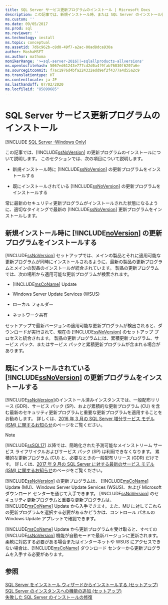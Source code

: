 ```yaml
---
title: SQL Server サービス更新プログラムのインストール | Microsoft Docs
description: この記事では、新規インストール時、または SQL Server のインストール後に、SQL Server の更新プログラムをインストールする方法について説明します。
ms.custom: ''
ms.date: 09/05/2017
ms.prod: sql
ms.reviewer: ''
ms.technology: install
ms.topic: conceptual
ms.assetid: 7d6c962b-c8d0-49f7-a2ac-00ad8dca930a
author: MashaMSFT
ms.author: mathoma
monikerRange: '>=sql-server-2016||=sqlallproducts-allversions'
ms.openlocfilehash: 5067ed61243e777cd2d0a4f9fab76830f6207a6e
ms.sourcegitcommit: f7ac1976d4bfa224332edd9ef2f4377a4d55a2c9
ms.translationtype: HT
ms.contentlocale: ja-JP
ms.lasthandoff: 07/02/2020
ms.locfileid: "85899685"
---
```

# <a name="install-sql-server-servicing-updates"></a>SQL Server サービス更新プログラムのインストール

[!INCLUDE [SQL Server -Windows Only](../../includes/applies-to-version/sql-windows-only.md)]

この記事では、[!INCLUDE[ssNoVersion](../../includes/ssNoVersion-md.md)] の更新プログラムのインストールについて説明します。 このセクションでは、次の項目について説明します。
  
- 新規インストール時に [!INCLUDE[ssNoVersion](../../includes/ssNoVersion-md.md)] の更新プログラムをインストールする  
  
- 既にインストールされている [!INCLUDE[ssNoVersion](../../includes/ssNoVersion-md.md)] の更新プログラムをインストールする  
  
常に最新のセキュリティ更新プログラムがインストールされた状態になるように、適切なタイミングで最新の [!INCLUDE[ssNoVersion](../../includes/ssnoversion-md.md)] 更新プログラムをインストールします。  
  
## <a name="installing-updates-for-noversion-during-a-new-installation"></a>新規インストール時に [!INCLUDE[noVersion](../../includes/ssNoVersion-md.md)] の更新プログラムをインストールする  
[!INCLUDE[ssNoVersion](../../includes/ssnoversion-md.md)] セットアップでは、メインの製品とそれに適用可能な更新プログラムが同時にインストールされるように、最新の製品の更新プログラムとメインの製品のインストールが統合されています。 製品の更新プログラムでは、次の場所から適用可能な更新プログラムが検索されます。  
  
- [!INCLUDE[msCoName](../../includes/msconame-md.md)] Update  
  
- Windows Server Update Services (WSUS)  
  
- ローカル フォルダー  
  
- ネットワーク共有  
  
セットアップで最新バージョンの適用可能な更新プログラムが検出されると、ダウンロードが実行されて、現在の [!INCLUDE[ssNoVersion](../../includes/ssnoversion-md.md)] のセットアップ プロセスと統合されます。 製品の更新プログラムには、累積更新プログラム、サービス パック、またはサービス パックと累積更新プログラムが含まれる場合があります。  
  
## <a name="installing-updates-for-ssnoversion-after-it-has-already-been-installed"></a>既にインストールされている [!INCLUDE[ssNoVersion](../../includes/ssNoVersion-md.md)] の更新プログラムをインストールする  
[!INCLUDE[ssNoVersion](../../includes/ssNoVersion-md.md)]のインストール済みインスタンスでは、一般配布リリース (GDR)、サービス パック (SP)、および累積的な更新プログラム (CU) を含む最新のセキュリティ更新プログラムと重要な更新プログラムを適用することをお勧めします。 詳しくは、[2016 年 3 月の SQL Server 増分サービス モデル (ISM) に関するお知らせ](https://blogs.msdn.microsoft.com/sqlreleaseservices/announcing-updates-to-the-sql-server-incremental-servicing-model-ism/)のページをご覧ください。

> [!NOTE]
> [!INCLUDE[ssSQL17](../../includes/sssql17-md.md)] 以降では、簡略化された予測可能なメインストリーム サービス ライフサイクルおよびサービス パック (SP) は利用できなくなります。 累積的な更新プログラム (CU) と、必要なときの一般配布リリース (GDR) だけです。
> 詳しくは、[2017 年 9 月の SQL Server に対する最新のサービス モデル (ISM) に関するお知らせ](https://blogs.msdn.microsoft.com/sqlreleaseservices/announcing-the-modern-servicing-model-for-sql-server/)のページをご覧ください。
  
[!INCLUDE[ssNoVersion](../../includes/ssnoversion-md.md)] の更新プログラムは、 [!INCLUDE[msCoName](../../includes/msconame-md.md)] Update (MU)、Windows Server Update Services (WSUS)、および Microsoft ダウンロード センターを通じて入手できます。 [!INCLUDE[ssNoVersion](../../includes/ssnoversion-md.md)] のセキュリティ更新プログラムと重要な更新プログラムは、 [!INCLUDE[msCoName](../../includes/msconame-md.md)] Update から入手できます。また、MU に対してこれらの更新プログラムを選択する必要があるかどうかは、コントロール パネルの Windows Update アプレットで確認できます。  
  
[!INCLUDE[msCoName](../../includes/msconame-md.md)] Update から更新プログラムを受け取ると、すべての [!INCLUDE[ssNoVersion](../../includes/ssnoversion-md.md)] 機能が自動モードで最新バージョンに更新されます。 柔軟に対応する必要がある場合またはインターネットや WSUS にアクセスできない場合は、[!INCLUDE[msCoName](../../includes/msconame-md.md)] ダウンロード センターから更新プログラムを入手する必要があります。  
  
## <a name="see-also"></a>参照  
[SQL Server をインストール ウィザードからインストールする &#40;セットアップ&#41;](../../database-engine/install-windows/install-sql-server-from-the-installation-wizard-setup.md)        
[SQL Server のインスタンスへの機能の追加 (セットアップ)](../../database-engine/install-windows/add-features-to-an-instance-of-sql-server-2016-setup.md)         
[失敗した SQL Server のインストールの修復](../../database-engine/install-windows/repair-a-failed-sql-server-installation.md)  

